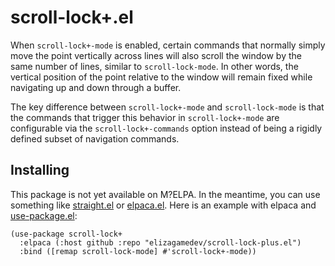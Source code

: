 # scroll-lock+.el

When `scroll-lock+-mode` is enabled, certain commands that normally simply move
the point vertically across lines will also scroll the window by the same number
of lines, similar to `scroll-lock-mode`. In other words, the vertical position
of the point relative to the window will remain fixed while navigating up and
down through a buffer.

The key difference between `scroll-lock+-mode` and `scroll-lock-mode` is that
the commands that trigger this behavior in `scroll-lock+-mode` are configurable
via the `scroll-lock+-commands` option instead of being a rigidly defined subset
of navigation commands.

## Installing

This package is not yet available on M?ELPA. In the meantime, you can use
something like [straight.el](https://github.com/radian-software/straight.el) or
[elpaca.el](https://github.com/progfolio/elpaca). Here is an example with elpaca
and [use-package.el](https://github.com/jwiegley/use-package):

```elisp
(use-package scroll-lock+
  :elpaca (:host github :repo "elizagamedev/scroll-lock-plus.el")
  :bind ([remap scroll-lock-mode] #'scroll-lock+-mode))
```
